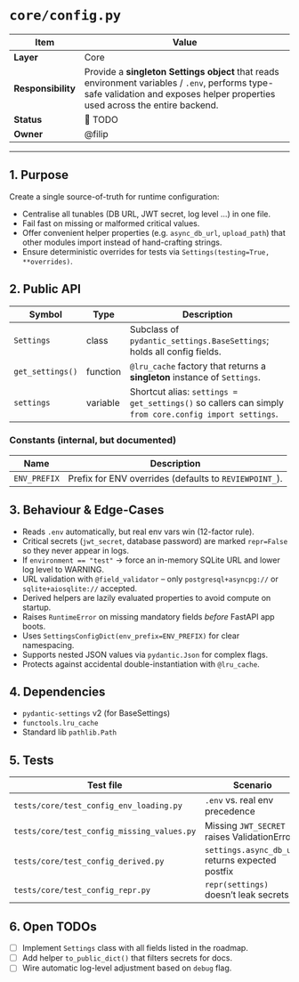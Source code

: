 # `core/config.py`

| Item | Value |
|------|-------|
| **Layer** | Core |
| **Responsibility** | Provide a **singleton Settings object** that reads environment variables / `.env`, performs type-safe validation and exposes helper properties used across the entire backend. |
| **Status** | 🔴 TODO |
| **Owner** | @filip |

---

## 1. Purpose
Create a single source-of-truth for runtime configuration:
* Centralise all tunables (DB URL, JWT secret, log level …) in one file.
* Fail fast on missing or malformed critical values.
* Offer convenient helper properties (e.g. `async_db_url`, `upload_path`) that other modules import instead of hand-crafting strings.
* Ensure deterministic overrides for tests via `Settings(testing=True, **overrides)`.

## 2. Public API

| Symbol | Type | Description |
|--------|------|-------------|
| `Settings` | class | Subclass of `pydantic_settings.BaseSettings`; holds all config fields. |
| `get_settings()` | function | `@lru_cache` factory that returns a **singleton** instance of `Settings`. |
| `settings` | variable | Shortcut alias: `settings = get_settings()` so callers can simply `from core.config import settings`. |

### Constants (internal, but documented)

| Name | Description |
|------|-------------|
| `ENV_PREFIX` | Prefix for ENV overrides (defaults to `REVIEWPOINT_`). |

## 3. Behaviour & Edge-Cases
- Reads `.env` automatically, but real env vars win (12-factor rule).
- Critical secrets (`jwt_secret`, database password) are marked `repr=False` so they never appear in logs.
- If `environment == "test"` → force an in-memory SQLite URL and lower log level to WARNING.
- URL validation with `@field_validator` – only `postgresql+asyncpg://` or `sqlite+aiosqlite://` accepted.
- Derived helpers are lazily evaluated properties to avoid compute on startup.
- Raises `RuntimeError` on missing mandatory fields *before* FastAPI app boots.
- Uses `SettingsConfigDict(env_prefix=ENV_PREFIX)` for clear namespacing.
- Supports nested JSON values via `pydantic.Json` for complex flags.
- Protects against accidental double-instantiation with `@lru_cache`.

## 4. Dependencies
- `pydantic-settings` v2 (for BaseSettings)
- `functools.lru_cache`
- Standard lib `pathlib.Path`

## 5. Tests

| Test file | Scenario |
|-----------|----------|
| `tests/core/test_config_env_loading.py` | `.env` vs. real env precedence |
| `tests/core/test_config_missing_values.py` | Missing `JWT_SECRET` raises ValidationError |
| `tests/core/test_config_derived.py` | `settings.async_db_url` returns expected postfix |
| `tests/core/test_config_repr.py` | `repr(settings)` doesn’t leak secrets |

## 6. Open TODOs
- [ ] Implement `Settings` class with all fields listed in the roadmap.
- [ ] Add helper `to_public_dict()` that filters secrets for docs.
- [ ] Wire automatic log-level adjustment based on `debug` flag.
